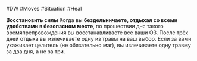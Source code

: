 #DW #Moves #Situation #Heal  

**Восстановить силы**
Когда вы **бездельничаете, отдыхая со всеми удобствами в безопасном месте**, по прошествии дня такого времяпрепровождения вы восстанавливаете все ваши ОЗ. После трёх дней отдыха вы излечиваете одну из травм на ваш выбор. Если за вами ухаживает целитель (не обязательно маг), вы излечиваете одну травму за два дня, а не за три.